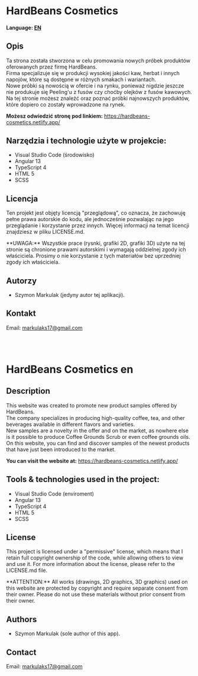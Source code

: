 # HardBeans Cosmetics

<h4>Language: <a href="#en">EN</a></h4>

<h2>Opis</h2>
<p>Ta strona została stworzona w celu promowania nowych próbek produktów oferowanych przez firmę HardBeans.</br>
Firma specjalizuje się w produkcji wysokiej jakości kaw, herbat i innych napojów, które są dostępne w różnych smakach i wariantach.</br>
Nowe próbki są nowością w ofercie i na rynku, ponieważ nigdzie jeszcze nie produkuje się Peeling'u z fusów czy choćby olejków z fusów kawowych. </br>
Na tej stronie możesz znaleźć oraz poznać próbki najnowszych produktów, które dopiero co zostały wprowadzone na rynek.
</p>

**Możesz odwiedzić stronę pod linkiem:** https://hardbeans-cosmetics.netlify.app/ 

## Narzędzia i technologie użyte w projekcie:
- Visual Studio Code (środowisko)
- Angular 13
- TypeScript 4
- HTML 5
- SCSS

<h2>Licencja</h2>
<p>Ten projekt jest objęty licencją "przeglądową", co oznacza, że zachowuję pełne prawa autorskie do kodu, 
ale jednocześnie pozwalając na jego przeglądanie i korzystanie przez innych. Więcej informacji na temat licencji znajdziesz w pliku LICENSE.md.</p>
<p>**UWAGA:** Wszystkie prace (rysnki, grafiki 2D, grafiki 3D) użyte na tej stronie są chronione prawami autorskimi i wymagają oddzielnej zgody ich właściciela. 
Prosimy o nie korzystanie z tych materiałów bez uprzedniej zgody ich właściciela.</p>

<h2>Autorzy</h2>
<p>
    <ul><li>Szymon Markulak (jedyny autor tej aplikacji).</li></ul>
</p>

<h2>Kontakt</h2>
<p>Email: <a href="mailto:markulaks17@gmail.com">markulaks17@gmail.com</a></p>
</br></br>

<h1 id="en">HardBeans Cosmetics en</h1>

<h2>Description</h2>
<p>This website was created to promote new product samples offered by HardBeans.</br>
The company specializes in producing high-quality coffee, tea, and other beverages available in different flavors and varieties.</br>
New samples are a novelty in the offer and on the market, as nowhere else is it possible to produce Coffee Grounds Scrub or even coffee grounds oils. </br>
On this website, you can find and discover samples of the newest products that have just been introduced to the market.</p>

**You can visit the website at:** https://hardbeans-cosmetics.netlify.app/ 

## Tools & technologies used in the project:
- Visual Studio Code (enviroment)
- Angular 13
- TypeScript 4
- HTML 5
- SCSS

<h2>License</h2>
<p>This project is licensed under a "permissive" license, which means that I retain full copyright ownership of the code, while allowing others to view and use it. 
For more information about the license, please refer to the LICENSE.md file.</p>
<p>**ATTENTION:** All works (drawings, 2D graphics, 3D graphics) used on this website are protected by copyright and require separate consent from their owner. 
Please do not use these materials without prior consent from their owner.</p>

<h2>Authors</h2>
<p>
    <ul><li>Szymon Markulak (sole author of this app).</li></ul>
</p>

<h2>Contact</h2>
<p>Email: <a href="mailto:markulaks17@gmail.com">markulaks17@gmail.com</a></p>

